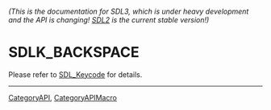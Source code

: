 ###### (This is the documentation for SDL3, which is under heavy development and the API is changing! [SDL2](https://wiki.libsdl.org/SDL2/) is the current stable version!)
# SDLK_BACKSPACE

Please refer to [SDL_Keycode](SDL_Keycode) for details.

----
[CategoryAPI](CategoryAPI), [CategoryAPIMacro](CategoryAPIMacro)

